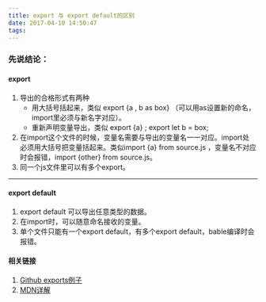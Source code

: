 ```yaml
---
title: export 与 export default的区别
date: 2017-04-10 14:50:47
tags:
---
```

### 先说结论：
#### export
1. 导出的合格形式有两种
	- 用大括号括起来，类似 export {a , b as box} （可以用as设置新的命名，import里必须与新名字对应）。
	- 重新声明变量导出，类似 export {a} ; export let b = box;
2. 在import这个文件的时候，变量名需要与导出的变量名一一对应。import处 必须用大括号把变量括起来。类似import {a} from source.js ，变量名不对应时会报错，import {other} from source.js。
3. 同一个js文件里可以有多个export。
---- 
#### export default
1. export default 可以导出任意类型的数据。
2. 在import时，可以随意命名接收的变量。
3. 单个文件只能有一个export default，有多个export default，bable编译时会报错。









#### 相关链接
1. [Github exports例子][1]
2. [MDN详解][2]

[1]:	https://gist.github.com/motss/1393933323c45600e609adf8c64ac4da
[2]:	https://developer.mozilla.org/en-US/docs/Web/JavaScript/Reference/Statements/export